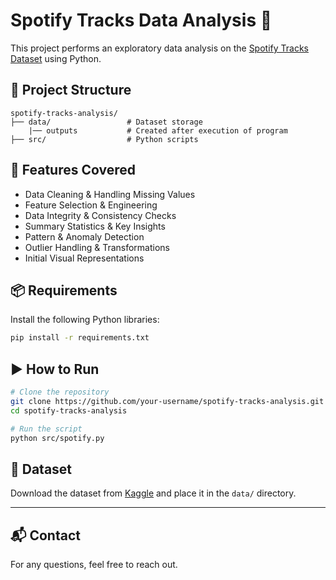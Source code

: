 # Spotify Tracks Data Analysis 🎵

This project performs an exploratory data analysis on the [Spotify Tracks Dataset](https://www.kaggle.com/datasets/maharshipandya/-spotify-tracks-dataset) using Python.

## 🔧 Project Structure

```
spotify-tracks-analysis/
├── data/                 # Dataset storage
    |── outputs           # Created after execution of program 
├── src/                  # Python scripts 
```

## 🧪 Features Covered

- Data Cleaning & Handling Missing Values
- Feature Selection & Engineering
- Data Integrity & Consistency Checks
- Summary Statistics & Key Insights
- Pattern & Anomaly Detection
- Outlier Handling & Transformations
- Initial Visual Representations

## 📦 Requirements

Install the following Python libraries:

```bash
pip install -r requirements.txt
```

## ▶️ How to Run

```bash
# Clone the repository
git clone https://github.com/your-username/spotify-tracks-analysis.git
cd spotify-tracks-analysis

# Run the script
python src/spotify.py
```

## 📁 Dataset

Download the dataset from [Kaggle](https://www.kaggle.com/datasets/maharshipandya/-spotify-tracks-dataset) and place it in the `data/` directory.

---

## 📬 Contact

For any questions, feel free to reach out.
